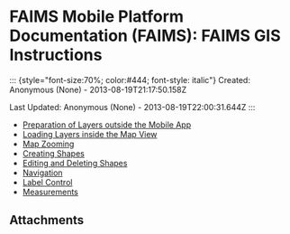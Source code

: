 FAIMS Mobile Platform Documentation (FAIMS): FAIMS GIS Instructions
===================================================================

::: {style="font-size:70%; color:#444; font-style: italic"}
Created: Anonymous (None) - 2013-08-19T21:17:50.158Z

Last Updated: Anonymous (None) - 2013-08-19T22:00:31.644Z
:::

<div>

-   [Preparation of Layers outside the Mobile
    App](../FAIMS/Preparation+of+Layers+outside+the+Mobile+App.html)
-   [Loading Layers inside the Map
    View](../FAIMS/Loading+Layers+inside+the+Map+View.html)
-   [Map Zooming](../FAIMS/Map+Zooming.html)
-   [Creating Shapes](../FAIMS/Creating+Shapes.html)
-   [Editing and Deleting
    Shapes](../FAIMS/Editing+and+Deleting+Shapes.html)
-   [Navigation](../FAIMS/Navigation.html)
-   [Label Control](../FAIMS/Label+Control.html)
-   [Measurements](../FAIMS/Measurements.html)

</div>

Attachments
-----------

